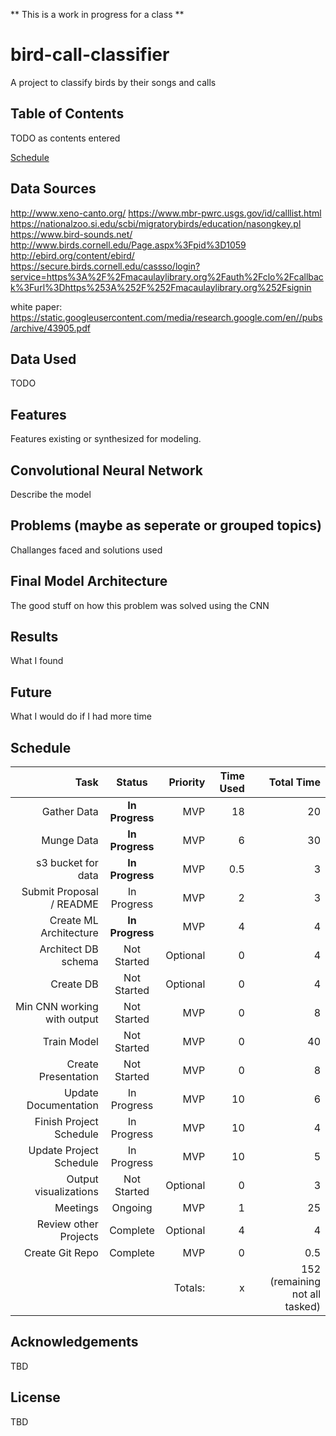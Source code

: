 ** This is a work in progress for a class **

# bird-call-classifier
A project to classify birds by their songs and calls

## Table of Contents
TODO as contents entered

[Schedule](#schedule)

## Data Sources
http://www.xeno-canto.org/
https://www.mbr-pwrc.usgs.gov/id/calllist.html
https://nationalzoo.si.edu/scbi/migratorybirds/education/nasongkey.pl
https://www.bird-sounds.net/
http://www.birds.cornell.edu/Page.aspx%3Fpid%3D1059
http://ebird.org/content/ebird/
https://secure.birds.cornell.edu/cassso/login?service=https%3A%2F%2Fmacaulaylibrary.org%2Fauth%2Fclo%2Fcallback%3Furl%3Dhttps%253A%252F%252Fmacaulaylibrary.org%252Fsignin

white paper:
https://static.googleusercontent.com/media/research.google.com/en//pubs/archive/43905.pdf

## Data Used
TODO

## Features
Features existing or synthesized for modeling.

## Convolutional Neural Network

Describe the model

## Problems (maybe as seperate or grouped topics)
Challanges faced and solutions used

## Final Model Architecture

The good stuff on how this problem was solved using the CNN

## Results

What I found

## Future

What I would do if I had more time

## Schedule
| Task        | Status           | Priority  | Time Used | Total Time
| -------------:|:-------------:| -----:|-----:|-----:|
| Gather Data               | **In Progress** | MVP     | 18  |20 |
| Munge Data                | **In Progress** | MVP     | 6   | 30 |
| s3 bucket for data        | **In Progress** | MVP     | 0.5 | 3 |
| Submit Proposal / README  | In Progress     | MVP     | 2   | 3 |
| Create ML Architecture    | **In Progress** | MVP     | 4   | 4 |
| Architect DB schema       | Not Started     | Optional| 0   | 4 |
| Create DB                 | Not Started     | Optional| 0   | 4 |
| Min CNN working with output | Not Started   | MVP     | 0   |8 |
| Train Model               | Not Started     | MVP     | 0   |40 |
| Create Presentation       | Not Started     | MVP     | 0   |8 |
| Update Documentation      | In Progress     | MVP     | 10  |6 |
| Finish Project Schedule   | In Progress     | MVP     | 10  | 4 |
| Update Project Schedule   | In Progress     | MVP     | 10  |5 |
| Output visualizations     | Not Started     | Optional| 0   | 3 |
| Meetings                  | Ongoing         | MVP     | 1   | 25 |
| Review other Projects     | Complete        | Optional| 4   |4  |
| Create Git Repo           | Complete        | MVP     | 0   | 0.5 |
|                           |                 | Totals: | x   |  152 (remaining not all tasked)|


## Acknowledgements
TBD

## License
TBD
